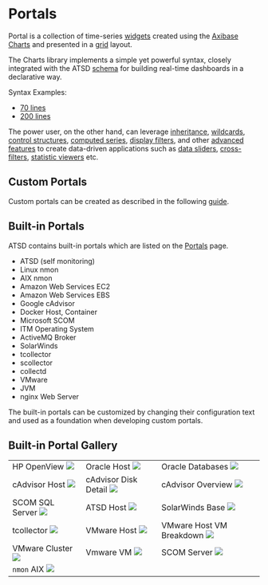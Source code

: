 # Portals

Portal is a collection of time-series [widgets](https://github.com/axibase/charts/blob/master/widgets/README.md) created using the [Axibase Charts](https://github.com/axibase/charts#axibase-charts) and presented in a [grid](portal-settings.md#layout) layout.

The Charts library implements a simple yet powerful syntax, closely integrated with the ATSD [schema](../schema.md) for building real-time dashboards in a declarative way.

Syntax Examples:

* [70 lines](https://apps.axibase.com/chartlab/3230deb6/8/)
* [200 lines](https://apps.axibase.com/chartlab/2ef08f32)

The power user, on the other hand, can leverage [inheritance](https://github.com/axibase/charts/blob/master/configuration/inheritance.md), [wildcards](https://github.com/axibase/charts/blob/master/syntax/wildcards.md), [control structures](https://github.com/axibase/charts/blob/master/syntax/control-structure.md), [computed series](https://github.com/axibase/charts/blob/master/configuration/computed-metrics.md#computed-metrics), [display filters](https://github.com/axibase/charts/blob/master/configuration/display-filters.md), and other [advanced features](https://github.com/axibase/charts/blob/master/README.md) to create data-driven applications such as [data sliders](https://apps.axibase.com/slider/energinet-2017/?slide=1), [cross-filters](https://apps.axibase.com/cross-filter/?table=Linux%20Performance), [statistic viewers](https://apps.axibase.com/chartlab/cde99874/2/#fullscreen) etc.

## Custom Portals

Custom portals can be created as described in the following [guide](portals-overview.md#create-portal).

## Built-in Portals

ATSD contains built-in portals which are listed on the [Portals](portals-overview.md#portals-page) page.

* ATSD (self monitoring)
* Linux nmon
* AIX nmon
* Amazon Web Services EC2
* Amazon Web Services EBS
* Google cAdvisor
* Docker Host, Container
* Microsoft SCOM
* ITM Operating System
* ActiveMQ Broker
* SolarWinds
* tcollector
* scollector
* collectd
* VMware
* JVM
* nginx Web Server

The built-in portals can be customized by changing their configuration text and used as a foundation when developing custom portals.

## Built-in Portal Gallery

|  |  |  |
| --- | --- | --- |
| HP OpenView ![](./resources/ovpm_portal_linux-705x560.png) | Oracle Host ![](./resources/oracle_host_portal-705x541.png) | Oracle Databases ![](./resources/oracle_databases_poral3-705x596.png) |
| cAdvisor Host ![](./resources/cadvisor_host_portal3-705x559.png) | cAdvisor Disk Detail ![](./resources/cadvisor_disk_detail_portal2-705x562.png) | cAdvisor Overview ![](./resources/cadvisor_overview_portal-705x505.png) |
| SCOM SQL Server ![](./resources/scom_sql_server_portal-705x451.png) | ATSD Host ![](./resources/fresh_atsd_portal21-705x435.png) | SolarWinds Base ![](./resources/solarwinds_base_portal_31-705x487.png) |
| tcollector ![](./resources/tcollector-portal1-705x472.png) | VMware Host ![](./resources/vmware_host_portal-705x473.png) | VMware Host VM Breakdown ![](./resources/vmware_hostvm_breakdown_portal-705x473.png) |
| VMware Cluster ![](./resources/vmware_cluster_portal-705x475.png) | Vmware VM ![](./resources/vmware_vm_portal-705x476.png) | SCOM Server ![](./resources/scom_server_portal-705x452.png)
| `nmon` AIX ![](./resources/nmon-aix-portal-1000-705x360.png) |
